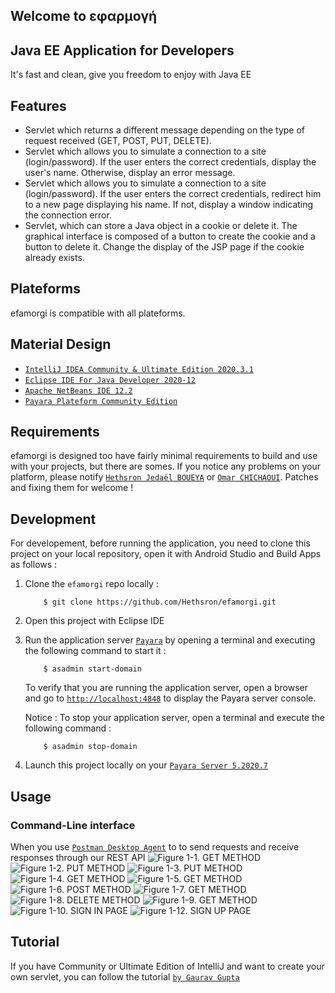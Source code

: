 ## Welcome to **εφαρμογή**

## Java EE Application for Developers

It's fast and clean, give you freedom to enjoy with Java EE

## Features

*   Servlet which returns a different message depending on the type of request received (GET, POST, PUT, DELETE).
*   Servlet which allows you to simulate a connection to a site (login/password). If the user enters the correct credentials, display the user's name. Otherwise, display an error message.
*   Servlet which allows you to simulate a connection to a site (login/password). If the user enters the correct credentials, redirect him to a new page displaying his name. If not, display a window indicating the connection error.
*   Servlet, which can store a Java object in a cookie or delete it. The graphical interface is composed of a button to create the cookie and a button to delete it. Change the display of the JSP page if the cookie already exists.

## Plateforms

efamorgi is compatible with all plateforms.

## Material Design

*  [`IntelliJ IDEA Community & Ultimate Edition 2020.3.1`](https://www.jetbrains.com/fr-fr/idea/)
*  [`Eclipse IDE For Java Developer 2020-12`](https://www.eclipse.org/)
*  [`Apache NetBeans IDE 12.2`](https://fr.netbeans.org/)
*  [`Payara Plateform Community Edition`](https://www.payara.fish/)


## Requirements

efamorgi is designed too have fairly minimal requirements to build and use with your projects, but there are somes. If you notice any problems on your platform, please notify [`Hethsron Jedaël BOUEYA`](mailto:hetshron-jeadel.boueya@uha.fr) or [`Omar CHICHAOUI`](mailto:omar.chichaoui@uha.fr). Patches and fixing them for welcome !

## Development
For developement, before running the application, you need to clone this project on your local repository, open it with Android Studio and Build Apps as follows :

1. Clone the `efamorgi` repo locally :

    ```console
        $ git clone https://github.com/Hethsron/efamorgi.git
    ```

2. Open this project with Eclipse IDE

3. Run the application server [`Payara`](https://www.payara.fish/) by opening a terminal and executing the following command to start it :

    ```console
        $ asadmin start-domain
    ```

    To verify that you are running the application server, open a browser and go to [`http://localhost:4848`](http://localhost:4848) to display the Payara server console.

    Notice : To stop your application server, open a terminal and execute the following command :

    ```console
        $ asadmin stop-domain
    ```

4. Launch this project locally on your [`Payara Server 5.2020.7`](https://www.payara.fish/downloads/payara-platform-community-edition/)

## Usage

### Command-Line interface
When you use [`Postman Desktop Agent`](https://www.postman.com/) to to send requests and receive responses through our REST API
![Figure 1-1. GET METHOD](./assets/png/1.png)
![Figure 1-2. PUT METHOD](./assets/png/2.png)
![Figure 1-3. PUT METHOD](./assets/png/3.png)
![Figure 1-4. GET METHOD](./assets/png/4.png)
![Figure 1-5. GET METHOD](./assets/png/5.png)
![Figure 1-6. POST METHOD](./assets/png/6.png)
![Figure 1-7. GET METHOD](./assets/png/7.png)
![Figure 1-8. DELETE METHOD](./assets/png/8.png)
![Figure 1-9. GET METHOD](./assets/png/9.png)
![Figure 1-10. SIGN IN PAGE](./assets/png/10.png)
![Figure 1-12. SIGN UP PAGE](./assets/png/11.png)
## Tutorial

If you have Community or Ultimate Edition of IntelliJ and want to create your own servlet, you can follow the tutorial [`by Gaurav Gupta`](https://blog.payara.fish/payara-platform-support-for-intellij-plugin)
